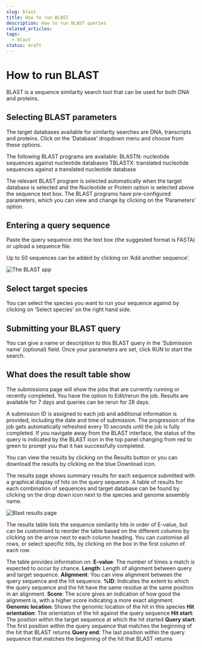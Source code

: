 ```yaml
---
slug: blast
title: How to run BLAST
description: How to run BLAST queries
related_articles:
tags:
  - blast
status: draft
---
```


# How to run BLAST

BLAST is a sequence similarity search tool that can be used for both DNA and proteins. 

## Selecting BLAST parameters

The target databases available for similarity searches are DNA, transcripts and proteins. Click on the ‘Database’ dropdown menu and choose from these options. 

The following BLAST programs are available:
BLASTN: nucleotide sequences against nucleotide databases 
TBLASTX: translated nucleotide sequences against a translated nucleotide database

The relevant BLAST program is selected automatically when the target database is selected and the Nucleotide or Protein option is selected above the sequence text box. The BLAST programs have pre-configured parameters, which you can view and change by clicking on the ‘Parameters’ option.

## Entering a query sequence

Paste the query sequence into the text box (the suggested format is FASTA) or upload a sequence file.
 
Up to 50 sequences can be added by clicking on ‘Add another sequence’.

![The BLAST app](BLAST.png)

## Select target species

You can select the species you want to run your sequence against by clicking on ‘Select species’ on the right hand side.

## Submitting your BLAST query

You can give a name or description to this BLAST query in the ‘Submission name’ (optional) field. Once your parameters are set, click RUN to start the search.

## What does the result table show

The submissions page will show the jobs that are currently running or recently completed. You have the option to Edit/rerun the job. Results are available for 7 days and queries can be rerun for 28 days.

A submission ID is assigned to each job and additional information is provided, including the date and time of submission. The progression of the job gets automatically refreshed every 10 seconds until the job is fully completed. If you navigate away from the BLAST interface, the status of the query is indicated by the BLAST icon in the top panel changing from red to green to prompt you that it has successfully completed.

You can view the results by clicking on the Results button or you can download the results by clicking on the blue Download icon. 

The results page shows summary results for each sequence submitted with a graphical display of hits on the query sequence. A table of results for each combination of sequences and target database can be found by clicking on the drop down icon next to the species and genome assembly name.

![Blast results page](BLAST_results.png)

The results table lists the sequence similarity hits in order of E-value, but can be customised to reorder the table based on the different columns by clicking on the arrow next to each column heading. You can customise all rows, or select specific hits, by clicking on the box in the first column of each row.

The table provides information on:
**E-value**: The number of times a match is expected to occur by chance.
**Length**: Length of alignment between query and target sequence.
**Alignment**: You can view alignment between the query sequence and the hit sequence.
**%ID**: Indicates the extent to which the query sequence and the hit have the same residue at the same position in an alignment. 
**Score**: The score gives an indication of how good the alignment is, with a higher score indicating a more exact alignment.
**Genomic location**: Shows the genomic location of the hit in this species
**Hit orientation**: The orientation of the hit against the query sequence
**Hit start**: The position within the target sequence at which the hit started
**Query start**: The first position within the query sequence that matches the beginning of the hit that BLAST returns
**Query end**: The last position within the query sequence that matches the beginning of the hit that BLAST returns

